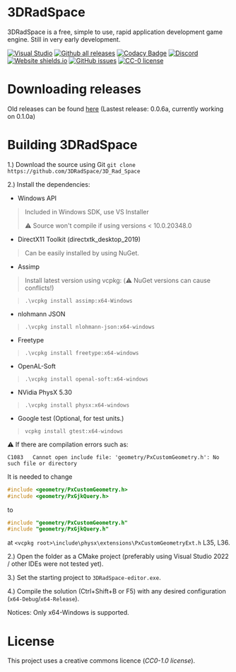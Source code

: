 # 3DRadSpace

3DRadSpace is a free, simple to use, rapid application development game engine. Still in very early development. 

[![Visual Studio](https://img.shields.io/badge/--6C33AF?logo=visual%20studio)](https://visualstudio.microsoft.com/)
[![Github all releases](https://img.shields.io/github/downloads/3DRadSpace/3D_Rad_Space/total.svg)](https://GitHub.com/3DRadSpace/3D_Rad_Space/releases/)
[![Codacy Badge](https://app.codacy.com/project/badge/Grade/fb1763ca6663456f934c96ad109aefd8)](https://www.codacy.com/gh/NicusorN5/3D_Rad_Space/dashboard?utm_source=github.com&amp;utm_medium=referral&amp;utm_content=NicusorN5/3D_Rad_Space&amp;utm_campaign=Badge_Grade)
[![Discord](https://img.shields.io/discord/319515587263070209.svg?label=&logo=discord&logoColor=ffffff&color=7389D8&labelColor=6A7EC2)](https://discord.gg/9BcQQyu)
[![Website shields.io](https://img.shields.io/website-up-down-green-red/http/3dradspace.com.svg)](http://3dradspace.org/)
[![GitHub issues](https://img.shields.io/github/issues/3DRadSpace/3D_Rad_Space.svg)](https://GitHub.com/3DRadSpace/3D_Rad_Space/issues/)
[![CC-0 license](https://img.shields.io/badge/License-CC--0-blue.svg)](https://creativecommons.org/licenses/by-nd/4.0)

# Downloading releases

Old releases can be found [here](https://github.com/3DRadSpace/3D_Rad_Space/releases) (Lastest release: 0.0.6a, currently working on 0.1.0a)

# Building 3DRadSpace

1.) Download the source using Git
`git clone https://github.com/3DRadSpace/3D_Rad_Space`

2.) Install the dependencies:

- Windows API 
> Included in Windows SDK, use VS Installer
>
> ⚠️ Source won't compile if using versions < 10.0.20348.0
- DirectX11 Toolkit (directxtk_desktop_2019)
> Can be easily installed by using NuGet.
- Assimp
> Install latest version using vcpkg: (⚠️ NuGet versions can cause conflicts!)

> `.\vcpkg install assimp:x64-Windows`
- nlohmann JSON
> `.\vcpkg install nlohmann-json:x64-windows`
- Freetype
> `.\vcpkg install freetype:x64-windows`
- OpenAL-Soft
> `.\vcpkg install openal-soft:x64-windows`
- NVidia PhysX 5.30
> `.\vcpkg install physx:x64-windows`
> 

- Google test (Optional, for test units.)
> `vcpkg install gtest:x64-windows`

⚠️ If there are compilation errors such as:
```
C1083	Cannot open include file: 'geometry/PxCustomGeometry.h': No such file or directory
```
It is needed to change
```cpp
#include <geometry/PxCustomGeometry.h>
#include <geometry/PxGjkQuery.h>
```
to
```cpp
#include "geometry/PxCustomGeometry.h"
#include "geometry/PxGjkQuery.h"
```
at `<vcpkg root>\include\physx\extensions\PxCustomGeometryExt.h` L35, L36.

2.) Open the folder as a CMake project (preferably using Visual Studio 2022 / other IDEs were not tested yet).

3.) Set the starting project to `3DRadSpace-editor.exe`.

4.) Compile the solution (Ctrl+Shift+B or F5) with any desired configuration (`x64-Debug`/`x64-Release`).

Notices: Only x64-Windows is supported.

# License 
 This project uses a creative commons licence (*CC0-1.0 license*).